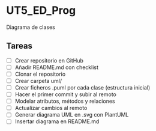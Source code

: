 # UT5_ED_Prog
Diagrama de clases
## Tareas

- [ ] Crear repositorio en GitHub
- [ ] Añadir README.md con checklist
- [ ] Clonar el repositorio
- [ ] Crear carpeta uml/
- [ ] Crear ficheros .puml por cada clase (estructura inicial)
- [ ] Hacer el primer commit y subir al remoto
- [ ] Modelar atributos, métodos y relaciones
- [ ] Actualizar cambios al remoto
- [ ] Generar diagrama UML en .svg con PlantUML
- [ ] Insertar diagrama en README.md
